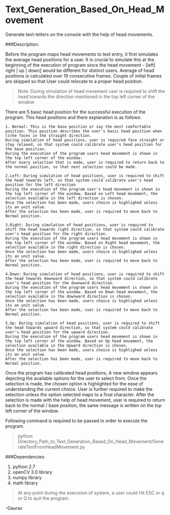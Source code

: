 # Text_Generation_Based_On_Head_Movement

Generate text-letters on the console with the help of head movements.

###Description:

Before the program maps head movements to text entry, it first simulates the average head positions for a user. 
It is crucial to simulate this at the beginning of the execution of program since the head movement - [left| right | up | down] would be different for distinct users.
Average of head positions is calculated over 19 consecutive frames. Couple of initial frames are skipped so that User could relocate to a proper head position. 
>Note: During simulation of head movement user is required to shift the head towards the direction mentioned in the top left corner of the  window 

There are 5 basic head position for the successful execution of the program. This head positions and there explanation is as follows:
```
1. Normal: This is the base position or say the most comfortable position. This position describes the user's basic head position when (s)he faces in the straight direction.
During simulation of head positions, user is required face straight or stay relaxed, so that system could calibrate user's head position for the base position.
During the execution of the program users head movement is shown in the top left corner of the window. 
After every selection that is made, user is required to return back to the normal position, so that next selection could be made.

2.Left: During simulation of head positions, user is required to shift the head towards left, so that system could calibrate user's head position for the left direction
During the execution of the program user's head movement is shown in the top left corner of the window. Based on Left head movement, the selection available in the left direction is chosen. 
Once the selection has been made, users choice is highlighed unless its an unit value.  
After the selection has been made, user is required to move back to Normal position.

3.Right: During simulation of head positions, user is required to shift the head towards right direction, so that system could calibrate user's head position for the right direction.
During the execution of the program users head movement is shown in the top left corner of the window. Based on Right head movement, the selection available in the right direction is chosen.  
Once the selection has been made, users choice is highlighed unless its an unit value.  
After the selection has been made, user is required to move back to Normal position.

4.Down: During simulation of head positions, user is required to shift the head towards downward direction, so that system could calibrate user's head position for the downward direction.
During the execution of the program users head movement is shown in the top left corner of the window. Based on Down head movement, the selection available in the downward direction is chosen.  
Once the selection has been made, users choice is highlighed unless its an unit value.  
After the selection has been made, user is required to move back to Normal position.

5.Up: During simulation of head positions, user is required to shift the head towards upward direction, so that system could calibrate user's head position for the upward direction.
During the execution of the program users head movement is shown in the top left corner of the window. Based on Up head movement, the selection available in the Upward direction is chosen.  
Once the selection has been made, users choice is highlighed unless its an unit value.  
After the selection has been made, user is required to move back to Normal position.

```
Once the program has calibrated head positions, A new window appears depicting the available options for the user to select from. Once the selection is made, the chosen option is highlighted for the ease of understanding the current choice. User is further required to make the selection unless the option selected maps to a final character. 
After the selection is made with the help of head movement, user is required to return back to the normal / base position, the same message is written on the top left corner of the window. 

Following command is required to be passed in order to execute the program.
>python Directory_Path_to_Text_Generation_Based_On_Head_Movement/GenerateTextFromHeadMovement.py

###Dependencies:
1. python 2.7
2. openCV 3.0 library
3. numpy library
4. math library

>At any point during the execution of system, a user could Hit ESC or q or Q to quit the program.


-Gaurav